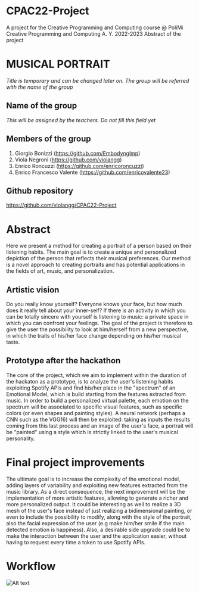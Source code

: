 # CPAC22-Project
A project for the Creative Programming and Computing course @ PoliMi
Creative Programming and Computing
A. Y. 2022-2023
Abstract of the project

# MUSICAL PORTRAIT
_Title is temporary and can be changed later on. The group will be referred with the name of the group_

## Name of the group
_This will be assigned by the teachers. Do not fill this field yet_

## Members of the group 
1.	Giorgio Bonizzi (https://github.com/Embodynglmp)
2.	Viola Negroni (https://github.com/violangg)
3.	Enrico Roncuzzi (https://github.com/enricoroncuzzi)
4.	Enrico Francesco Valente (https://github.com/enricovalente23)

## Github repository
https://github.com/violangg/CPAC22-Project

# Abstract
Here we present a method for creating a portrait of a person based on their listening habits. The main goal is to create a unique and personalized depiction of the person that reflects their musical preferences. Our method is a novel approach to creating portraits and has potential applications in the fields of art, music, and personalization.

## Artistic vision
Do you really know yourself? Everyone knows your face, but how much does it really tell about your inner-self? If there is an activity in which you can be totally sincere with yourself is listening to music: a private space in which you can confront your feelings.
The goal of the project is therefore to give the user the possibility to look at him/herself from a new perspective, in which the traits of his/her face change depending on his/her musical taste.

## Prototype after the hackathon

The core of the project, which we aim to implement within the duration of the hackaton as a prototype, is to analyze the user's listening habits exploiting Spotify APIs and find his/her place in the "spectrum" of an Emotional Model, which is build starting from the features extracted from music.
In order to build a personalized virtual palette, each emotion on the spectrum will be associated to specific visual features, such as specific colors (or even shapes and painting styles).
A neural network (perhaps a CNN such as the VGG16) will then be exploited: taking as inputs the results coming from this last process and an image of the user's face, a portrait will be "painted" using a style which is strictly linked to the user's musical personality.

# Final project improvements
The ultimate goal is to increase the complexity of the emotional model, adding layers of variability and exploiting new features extracted from the music library. As a direct consequence, the next improvement will be the implementation of more artistic features, allowing to generate a richer and more personalized output.
It could be interesting as well to realize a 3D mesh of the user's face instead of just realizing a bidimensional painting, or even to include the possibility to modify, along with the style of the portrait, also the facial expression of the user (e.g make him/her smile if the main detected emotion is happiness).
Also, a desirable side upgrade could be to make the interaction between the user and the application easier, without having to request every time a token to use Spotify APIs.

# Workflow

![Alt text](https://drive.google.com/file/d/1Dlw6Yf8Rewfjfj6yXaEW3DXYi2chn_QC/view?usp=share_link)
